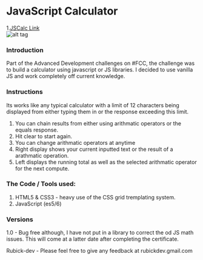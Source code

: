 # JavaScript Calculator
  
1.[JSCalc Link](https://fccjscalc.herokuapp.com/)    
![alt tag](https://farm1.staticflickr.com/973/40114170500_6f1200ca05.jpg "Screenshot of the web page")  
  
### Introduction  
Part of the Advanced Development challenges on #FCC, the challenge was to build a calculator using javascript or JS libraries. I decided to use vanilla JS and work completely off current knowledge.

### Instructions  
Its works like any typical calculator with a limit of 12 characters being displayed from either typing them in or the response exceeding this limit.
1. You can chain results from either using arithmatic operators or the equals response.
2. Hit clear to start again.
3. You can change arithmatic operators at anytime
4. Right display shows your current inputted text or the result of a arathmatic operation.
5. Left displays the running total as well as the selected arithmatic operator for the next compute.
  
### The Code / Tools used:    
1. HTML5 & CSS3 - heavy use of the CSS grid tremplating system. 
2. JavaScript (es5/6)
  
### Versions  
1.0 - Bug free although, I have not put in a library to correct the od JS math issues. This will come at a latter date after completing the certificate.
  
Rubick-dev - Please feel free to give any feedback at rubickdev.gmail.com
